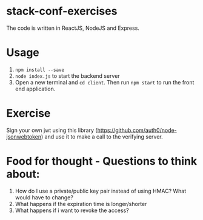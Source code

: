 # stack-conf-exercises
The code is written in ReactJS, NodeJS and Express. 

# Usage
1. `npm install --save`
2. `node index.js` to start the backend server
3. Open a new terminal and `cd client`. Then run `npm start` to run the front end application.

# Exercise
Sign your own jwt using this library (https://github.com/auth0/node-jsonwebtoken) and use it to make a call to the verifying server. 

# Food for thought - Questions to think about:
1. How do I use a private/public key pair instead of using HMAC? What would have to change?
2. What happens if the expiration time is longer/shorter
3. What happens if i want to revoke the access?
